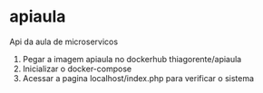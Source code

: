 # apiaula
Api da aula de microservicos

1. Pegar a imagem apiaula no dockerhub thiagorente/apiaula
2. Inicializar o docker-compose
3. Acessar a pagina localhost/index.php para verificar o sistema
